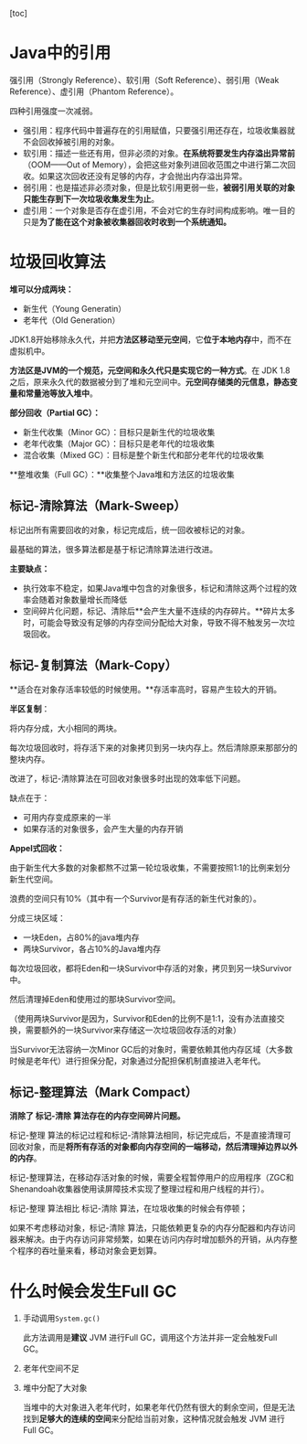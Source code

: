 [toc]

# Java中的引用

强引用（Strongly Reference）、软引用（Soft Reference）、弱引用（Weak Reference）、虚引用（Phantom Reference）。

四种引用强度一次减弱。

* 强引用：程序代码中普遍存在的引用赋值，只要强引用还存在，垃圾收集器就不会回收掉被引用的对象。
* 软引用：描述一些还有用，但非必须的对象。**在系统将要发生内存溢出异常前**（OOM——Out of Memory），会把这些对象列进回收范围之中进行第二次回收。如果这次回收还没有足够的内存，才会抛出内存溢出异常。
* 弱引用：也是描述非必须对象，但是比软引用更弱一些，**被弱引用关联的对象只能生存到下一次垃圾收集发生为止**。
* 虚引用：一个对象是否存在虚引用，不会对它的生存时间构成影响。唯一目的只是**为了能在这个对象被收集器回收时收到一个系统通知。**



# 垃圾回收算法

**堆可以分成两块：**

* 新生代（Young Generatin）
* 老年代（Old Generation）



JDK1.8开始移除永久代，并把**方法区移动至元空间**，它**位于本地内存**中，而不在虚拟机中。

**方法区是JVM的一个规范，元空间和永久代只是实现它的一种方式**。在 JDK 1.8 之后，原来永久代的数据被分到了堆和元空间中。**元空间存储类的元信息，静态变量和常量池等放入堆中**。



**部分回收（Partial GC）：**

* 新生代收集（Minor GC）：目标只是新生代的垃圾收集
* 老年代收集（Major GC）：目标只是老年代的垃圾收集
* 混合收集（Mixed GC）：目标是整个新生代和部分老年代的垃圾收集



**整堆收集（Full GC）：**收集整个Java堆和方法区的垃圾收集



## 标记-清除算法（Mark-Sweep）

标记出所有需要回收的对象，标记完成后，统一回收被标记的对象。

最基础的算法，很多算法都是基于标记清除算法进行改进。

**主要缺点：**

* 执行效率不稳定，如果Java堆中包含的对象很多，标记和清除这两个过程的效率会随着对象数量增长而降低
* 空间碎片化问题，标记、清除后**会产生大量不连续的内存碎片。**碎片太多时，可能会导致没有足够的内存空间分配给大对象，导致不得不触发另一次垃圾回收。



## 标记-复制算法（Mark-Copy）

**适合在对象存活率较低的时候使用。**存活率高时，容易产生较大的开销。

**半区复制**：

将内存分成，大小相同的两块。

每次垃圾回收时，将存活下来的对象拷贝到另一块内存上。然后清除原来那部分的整块内存。



改进了，标记-清除算法在可回收对象很多时出现的效率低下问题。

缺点在于：

* 可用内存变成原来的一半
* 如果存活的对象很多，会产生大量的内存开销



**Appel式回收：**

由于新生代大多数的对象都熬不过第一轮垃圾收集，不需要按照1:1的比例来划分新生代空间。

浪费的空间只有10%（其中有一个Survivor是有存活的新生代对象的）。

分成三块区域：

* 一块Eden，占80%的java堆内存
* 两块Survivor，各占10%的Java堆内存

每次垃圾回收，都将Eden和一块Survivor中存活的对象，拷贝到另一块Survivor中。

然后清理掉Eden和使用过的那块Survivor空间。

（使用两块Survivor是因为，Survivor和Eden的比例不是1:1，没有办法直接交换，需要额外的一块Survivor来存储这一次垃圾回收存活的对象）



当Survivor无法容纳一次Minor GC后的对象时，需要依赖其他内存区域（大多数时候是老年代）进行担保分配，对象通过分配担保机制直接进入老年代。



## 标记-整理算法（Mark Compact）

**消除了 标记-清除 算法存在的内存空间碎片问题。**



标记-整理 算法的标记过程和标记-清除算法相同，标记完成后，不是直接清理可回收对象，而是**将所有存活的对象都向内存空间的一端移动，然后清理掉边界以外的内存**。



标记-整理算法，在移动存活对象的时候，需要全程暂停用户的应用程序（ZGC和Shenandoah收集器使用读屏障技术实现了整理过程和用户线程的并行）。

标记-整理 算法相比 标记-清除 算法，在垃圾收集的时候会有停顿；

如果不考虑移动对象，标记-清除 算法，只能依赖更复杂的内存分配器和内存访问器来解决。由于内存访问非常频繁，如果在访问内存时增加额外的开销，从内存整个程序的吞吐量来看，移动对象会更划算。



# 什么时候会发生Full GC

1. 手动调用`System.gc()`

   此方法调用是**建议** JVM 进行Full GC，调用这个方法并非一定会触发Full GC。

2. 老年代空间不足

3. 堆中分配了大对象

   当堆中的大对象进入老年代时，如果老年代仍然有很大的剩余空间，但是无法找到**足够大的连续的空间**来分配给当前对象，这种情况就会触发 JVM 进行 Full GC。







